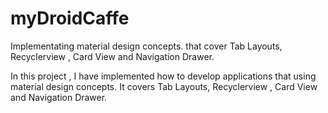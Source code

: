 # myDroidCaffe
Implementating material design concepts. that cover Tab Layouts, Recyclerview , Card View and Navigation Drawer.

In this project , I have implemented how to develop applications that using material design concepts. It covers Tab Layouts, Recyclerview , Card View and Navigation Drawer.
